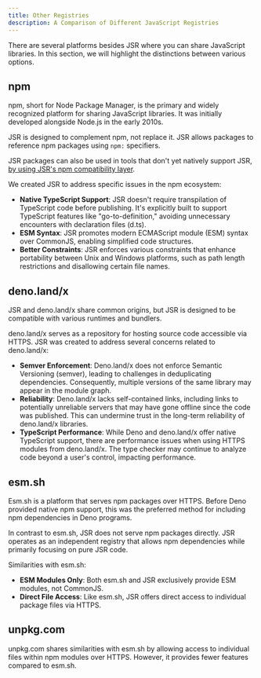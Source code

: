 ```yaml
---
title: Other Registries
description: A Comparison of Different JavaScript Registries
---
```


There are several platforms besides JSR where you can share JavaScript
libraries. In this section, we will highlight the distinctions between various
options.

## npm

npm, short for Node Package Manager, is the primary and widely recognized
platform for sharing JavaScript libraries. It was initially developed alongside
Node.js in the early 2010s.

JSR is designed to complement npm, not replace it. JSR allows packages to
reference npm packages using `npm:` specifiers.

JSR packages can also be used in tools that don't yet natively support JSR,
[by using JSR's npm compatibility layer](/docs/npm-compatibility).

We created JSR to address specific issues in the npm ecosystem:

- **Native TypeScript Support**: JSR doesn't require transpilation of TypeScript
  code before publishing. It's explicitly built to support TypeScript features
  like "go-to-definition," avoiding unnecessary encounters with declaration
  files (d.ts).
- **ESM Syntax**: JSR promotes modern ECMAScript module (ESM) syntax over
  CommonJS, enabling simplified code structures.
- **Better Constraints**: JSR enforces various constraints that enhance
  portability between Unix and Windows platforms, such as path length
  restrictions and disallowing certain file names.

## deno.land/x

JSR and deno.land/x share common origins, but JSR is designed to be compatible
with various runtimes and bundlers.

deno.land/x serves as a repository for hosting source code accessible via HTTPS.
JSR was created to address several concerns related to deno.land/x:

- **Semver Enforcement**: Deno.land/x does not enforce Semantic Versioning
  (semver), leading to challenges in deduplicating dependencies. Consequently,
  multiple versions of the same library may appear in the module graph.
- **Reliability**: Deno.land/x lacks self-contained links, including links to
  potentially unreliable servers that may have gone offline since the code was
  published. This can undermine trust in the long-term reliability of
  deno.land/x libraries.
- **TypeScript Performance**: While Deno and deno.land/x offer native TypeScript
  support, there are performance issues when using HTTPS modules from
  deno.land/x. The type checker may continue to analyze code beyond a user's
  control, impacting performance.

## esm.sh

Esm.sh is a platform that serves npm packages over HTTPS. Before Deno provided
native npm support, this was the preferred method for including npm dependencies
in Deno programs.

In contrast to esm.sh, JSR does not serve npm packages directly. JSR operates as
an independent registry that allows npm dependencies while primarily focusing on
pure JSR code.

Similarities with esm.sh:

- **ESM Modules Only**: Both esm.sh and JSR exclusively provide ESM modules, not
  CommonJS.
- **Direct File Access**: Like esm.sh, JSR offers direct access to individual
  package files via HTTPS.

## unpkg.com

unpkg.com shares similarities with esm.sh by allowing access to individual files
within npm modules over HTTPS. However, it provides fewer features compared to
esm.sh.
